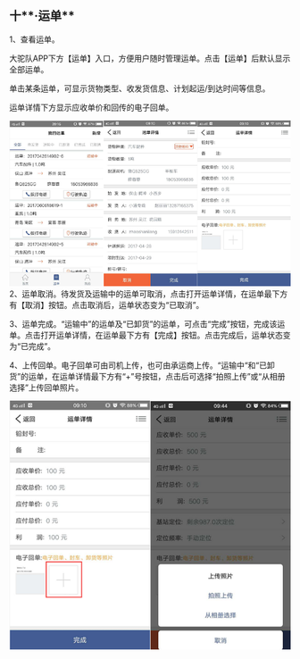 ## 十**·运单**

1、查看运单。

大驼队APP下方【运单】入口，方便用户随时管理运单。点击【运单】后默认显示全部运单。

单击某条运单，可显示货物类型、收发货信息、计划起运/到达时间等信息。

运单详情下方显示应收单价和回传的电子回单。

![](/nassets/g10-1.png)2、运单取消。待发货及运输中的运单可取消，点击打开运单详情，在运单最下方有【取消】按钮。点击取消后，运单状态变为“已取消”。

3、运单完成。“运输中”的运单及“已卸货”的运单，可点击“完成”按钮，完成该运单。点击打开运单详情，在运单最下方有【完成】按钮。点击完成后，运单状态变为“已完成”。

4、上传回单。电子回单可由司机上传，也可由承运商上传。“运输中“和“已卸货”的运单，在运单详情最下方有“+”号按钮，点击后可选择“拍照上传”或“从相册选择”上传回单照片。

![](/nassets/g10-3.png)

